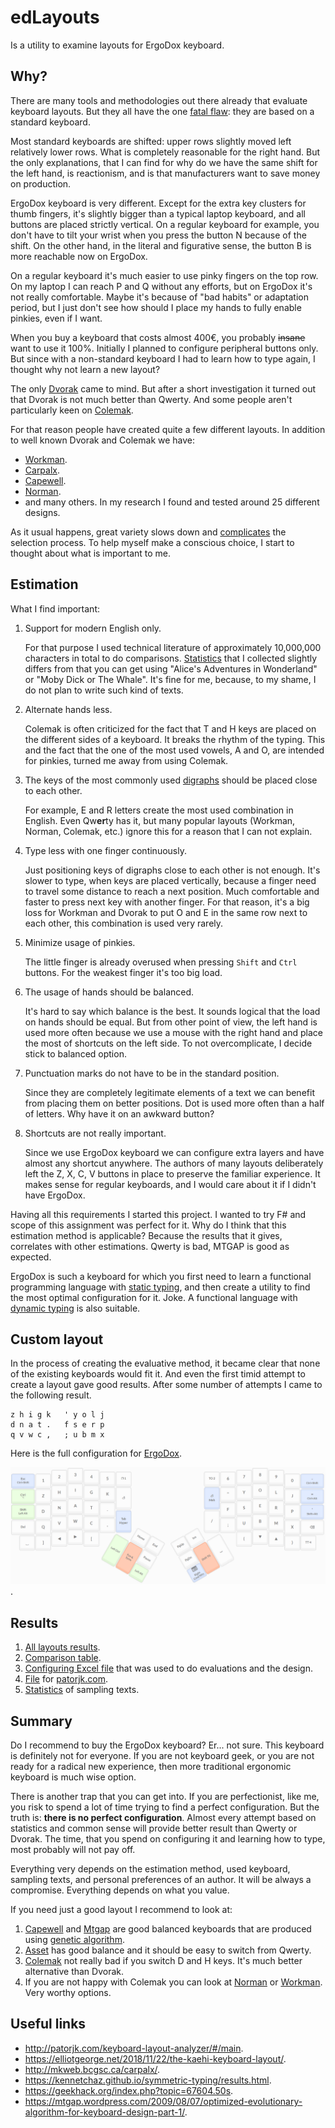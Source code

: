# edLayouts

Is a utility to examine layouts for ErgoDox keyboard.

## Why?

There are many tools and methodologies out there already that evaluate keyboard layouts.
But they all have the one [fatal flaw](https://www.drdobbs.com/windows/a-brief-history-of-windows-programming-r/225701475): they are based on a standard keyboard.

Most standard keyboards are shifted: upper rows slightly moved left relatively lower rows.
What is completely reasonable for the right hand.
But the only explanations, that I can find for why do we have the same shift for the left hand, is reactionism, and is that manufacturers want to save money on production.

ErgoDox keyboard is very different.
Except for the extra key clusters for thumb fingers, it's slightly bigger than a typical laptop keyboard, and all buttons are placed strictly vertical.
On a regular keyboard for example, you don't have to tilt your wrist when you press the button N because of the shift.
On the other hand, in the literal and figurative sense, the button B is more reachable now on ErgoDox.

On a regular keyboard it's much easier to use pinky fingers on the top row.
On my laptop I can reach P and Q without any efforts, but on ErgoDox it's not really comfortable.
Maybe it's because of "bad habits" or adaptation period, but I just don't see how should I place my hands to fully enable pinkies, even if I want.

When you buy a keyboard that costs almost 400€, you probably ~~insane~~ want to use it 100%.
Initially I planned to configure peripheral buttons only.
But since with a non-standard keyboard I had to learn how to type again, I thought why not learn a new layout?

The only [Dvorak](https://en.wikipedia.org/wiki/Dvorak_keyboard_layout) came to mind.
But after a short investigation it turned out that Dvorak is not much better than Qwerty.
And some people aren't particularly keen on [Colemak](https://colemak.com/).

For that reason people have created quite a few different layouts.
In addition to well known Dvorak and Colemak we have:

- [Workman](https://workmanlayout.org/).
- [Carpalx](http://mkweb.bcgsc.ca/carpalx/).
- [Capewell](http://www.michaelcapewell.com/projects/keyboard/layout_capewell.htm).
- [Norman](https://normanlayout.info/).
- and many others. In my research I found and tested around 25 different designs.

As it usual happens, great variety slows down and [complicates](https://en.wikipedia.org/wiki/Overchoice) the selection process.
To help myself make a conscious choice, I start to thought about what is important to me.

## Estimation

What I find important:

1. Support for modern English only.

    For that purpose I used technical literature of approximately 10,000,000 characters in total to do comparisons.
    [Statistics](docs/statistics.md) that I collected slightly differs from that you can get using "Alice's Adventures in Wonderland" or "Moby Dick or The Whale".
    It's fine for me, because, to my shame, I do not plan to write such kind of texts.

2. Alternate hands less.

    Colemak is often criticized for the fact that T and H keys are placed on the different sides of a keyboard. It breaks the rhythm of the typing. This and the fact that the one of the most used vowels, A and O, are intended for pinkies, turned me away from using Colemak.

3. The keys of the most commonly used [digraphs](https://en.wikipedia.org/wiki/Digraph_(orthography)) should be placed close to each other.

    For example, E and R letters create the most used combination in English. Even Qw**er**ty has it, but many popular layouts (Workman, Norman, Colemak, etc.) ignore this for a reason that I can not explain.

4. Type less with one finger continuously.

    Just positioning keys of digraphs close to each other is not enough.
    It's slower to type, when keys are placed vertically, because a finger need to travel some distance to reach a next position.
    Much comfortable and faster to press next key with another finger.
    For that reason, it's a big loss for Workman and Dvorak to put O and E in the same row next to each other, this combination is used very rarely.

5. Minimize usage of pinkies.

    The little finger is already overused when pressing `Shift` and `Ctrl` buttons. For the weakest finger it's too big load.

6. The usage of hands should be balanced.

    It's hard to say which balance is the best.
    It sounds logical that the load on hands should be equal.
    But from other point of view, the left hand is used more often because we use a mouse with the right hand and place the most of shortcuts on the left side.
    To not overcomplicate, I decide stick to balanced option.

7. Punctuation marks do not have to be in the standard position.

    Since they are completely legitimate elements of a text we can benefit from placing them on better positions.
    Dot is used more often than a half of letters.
    Why  have it on an awkward button?

8. Shortcuts are not really important.

    Since we use ErgoDox keyboard we can configure extra layers and have almost any shortcut anywhere.
    The authors of many layouts deliberately left the Z, X, C, V buttons in place to preserve the familiar experience.
    It makes sense for regular keyboards, and I would care about it if I didn't have ErgoDox.

Having all this requirements I started this project.
I wanted to try F# and scope of this assignment was perfect for it.
Why do I think that this estimation method is applicable?
Because the results that it gives, correlates with other estimations. Qwerty is bad, MTGAP is good as expected.

ErgoDox is such a keyboard for which you first need to learn a functional programming language with [static typing](https://en.wikipedia.org/wiki/Hindley%E2%80%93Milner_type_system), and then create a utility to find the most optimal configuration for it.
Joke.
A functional language with [dynamic typing](https://en.wikipedia.org/wiki/Lisp) is also suitable.

## Custom layout

In the process of creating the evaluative method, it became clear that none of the existing keyboards would fit it.
And even the first timid attempt to create a layout gave good results.
After some number of attempts I came to the following result.

``` pre
z h i g k   ' y o l j
d n a t .   f s e r p
q v w c ,   ; u b m x
```

Here is the full configuration for [ErgoDox](https://configure.ergodox-ez.com/ergodox-ez/layouts/EWljA/latest/0).

[![ErgoDox](docs/layout.png)](https://configure.ergodox-ez.com/ergodox-ez/layouts/EWljA/latest/0).

## Results

1. [All layouts results](docs/layouts.md).
2. [Comparison table](docs/results.xlsx).
3. [Configuring Excel file](docs/layouts.xlsx) that was used to do evaluations and the design.
4. [File](docs/patorjk.json) for [patorjk.com](http://patorjk.com/keyboard-layout-analyzer/#/main).
5. [Statistics](docs/statistics.md) of sampling texts.

## Summary

Do I recommend to buy the ErgoDox keyboard?
Er... not sure.
This keyboard is definitely not for everyone.
If you are not keyboard geek, or you are not ready for a radical new experience, then more traditional ergonomic keyboard is much wise option.

There is another trap that you can get into.
If you are perfectionist, like me, you risk to spend a lot of time trying to find a perfect configuration.
But the truth is: **there is no perfect configuration**.
Almost every attempt based on statistics and common sense will provide better result than Qwerty or Dvorak.
The time, that you spend on configuring it and learning how to type, most probably will not pay off.

Everything very depends on the estimation method, used keyboard, sampling texts, and personal preferences of an author.
It will be always a compromise.
Everything depends on what you value.

If you need just a good layout I recommend to look at:

1. [Capewell](http://www.michaelcapewell.com/projects/keyboard/layout_capewell.htm) and [Mtgap](http://mtgap.bilfo.com/completed_keyboard.html) are good balanced keyboards that are produced using [genetic algorithm](https://en.wikipedia.org/wiki/Genetic_algorithm).
2. [Asset](http://millikeys.sourceforge.net/asset/) has good balance and it should be easy to switch from Qwerty.
3. [Colemak](https://colemak.com/) not really bad if you switch D and H keys. It's much better alternative than Dvorak.
4. If you are not happy with Colemak you can look at [Norman](https://normanlayout.info/) or [Workman](https://workmanlayout.org/). Very worthy options.

## Useful links

- <http://patorjk.com/keyboard-layout-analyzer/#/main>.
- <https://elliotgeorge.net/2018/11/22/the-kaehi-keyboard-layout/>.
- <http://mkweb.bcgsc.ca/carpalx/>.
- <https://kennetchaz.github.io/symmetric-typing/results.html>.
- <https://geekhack.org/index.php?topic=67604.50s>.
- <https://mtgap.wordpress.com/2009/08/07/optimized-evolutionary-algorithm-for-keyboard-design-part-1/>.
